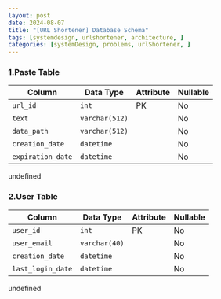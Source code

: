 ```yaml
---
layout: post
date: 2024-08-07
title: "[URL Shortener] Database Schema"
tags: [systemdesign, urlshortener, architecture, ]
categories: [systemDesign, problems, urlShortener, ]
---
```



### 1.Paste Table


| Column            | Data Type      | Attribute | Nullable |
| ----------------- | -------------- | --------- | -------- |
| `url_id`          | `int`          | PK        | No       |
| `text`            | `varchar(512)` |           | No       |
| `data_path`       | `varchar(512)` |           | No       |
| `creation_date`   | `datetime`     |           | No       |
| `expiration_date` | `datetime`     |           | No       |

undefined
### 2.User Table


| Column            | Data Type     | Attribute | Nullable |
| ----------------- | ------------- | --------- | -------- |
| `user_id`         | `int`         | PK        | No       |
| `user_email`      | `varchar(40)` |           | No       |
| `creation_date`   | `datetime`    |           | No       |
| `last_login_date` | `datetime`    |           | No       |

undefined